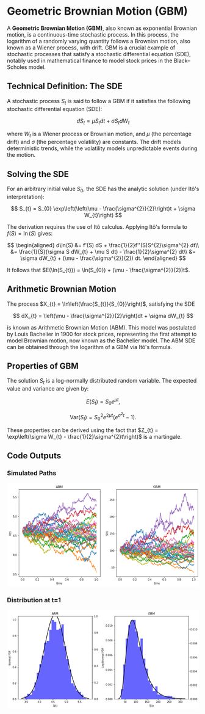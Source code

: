 # Geometric Brownian Motion (GBM)

A **Geometric Brownian Motion (GBM)**, also known as exponential Brownian motion, is a continuous-time stochastic process. In this process, the logarithm of a randomly varying quantity follows a Brownian motion, also known as a Wiener process, with drift. GBM is a crucial example of stochastic processes that satisfy a stochastic differential equation (SDE), notably used in mathematical finance to model stock prices in the Black–Scholes model.

## Technical Definition: The SDE

A stochastic process $S_{t}$ is said to follow a GBM if it satisfies the following stochastic differential equation (SDE):

$$
dS_{t} = \mu S_{t} dt + \sigma S_{t} dW_{t}
$$

where $W_{t}$ is a Wiener process or Brownian motion, and $\mu$ (the percentage drift) and $\sigma$ (the percentage volatility) are constants. The drift models deterministic trends, while the volatility models unpredictable events during the motion.

## Solving the SDE

For an arbitrary initial value $S_{0}$, the SDE has the analytic solution (under Itô's interpretation):

$$
S_{t} = S_{0} \exp\left(\left(\mu - \frac{\sigma^{2}}{2}\right)t + \sigma W_{t}\right)
$$

The derivation requires the use of Itô calculus. Applying Itô's formula to $f(S) = \ln(S)$ gives:

$$
\begin{aligned}
d\ln(S) &= f'(S) dS + \frac{1}{2}f''(S)S^{2}\sigma^{2} dt\\
&= \frac{1}{S}(\sigma S dW_{t} + \mu S dt) - \frac{1}{2}\sigma^{2} dt\\
&= \sigma dW_{t} + (\mu - \frac{\sigma^{2}}{2}) dt.
\end{aligned}
$$

It follows that $E(\ln(S_{t})) = \ln(S_{0}) + (\mu - \frac{\sigma^{2}}{2})t$.

## Arithmetic Brownian Motion

The process $X_{t} = \ln\left(\frac{S_{t}}{S_{0}}\right)$, satisfying the SDE

$$
dX_{t} = \left(\mu - \frac{\sigma^{2}}{2}\right)dt + \sigma dW_{t}
$$

is known as Arithmetic Brownian Motion (ABM). This model was postulated by Louis Bachelier in 1900 for stock prices, representing the first attempt to model Brownian motion, now known as the Bachelier model. The ABM SDE can be obtained through the logarithm of a GBM via Itô's formula.

## Properties of GBM

The solution $S_{t}$ is a log-normally distributed random variable. The expected value and variance are given by:

$$
E(S_{t}) = S_{0}e^{\mu t},
$$

$$
\text{Var}(S_{t}) = S_{0}^{2}e^{2\mu t}\left(e^{\sigma^{2}t} - 1\right).
$$

These properties can be derived using the fact that $Z_{t} = \exp\left(\sigma W_{t} - \frac{1}{2}\sigma^{2}t\right)$ is a martingale.

## Code Outputs

### Simulated Paths
![Simulated paths for X(t) and S(t)](https://github.com/espinetandreu/Financial-Mathematics/blob/main/Geometric%20Brownian%20Motion/ABMvsGBM.png)

### Distribution at t=1
![Distribution at final time](https://github.com/espinetandreu/Financial-Mathematics/blob/main/Geometric%20Brownian%20Motion/PDFABMvsGBM.png)

